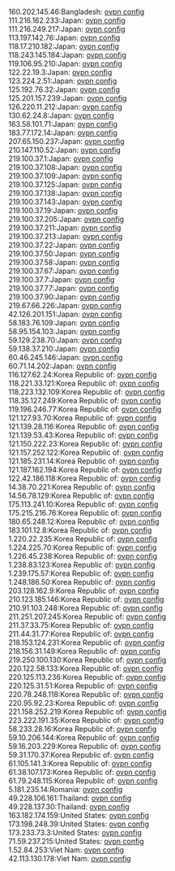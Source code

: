 160.202.145.46:Bangladesh: [ovpn config](vpn/160_202_145_46.ovpn)  
111.216.162.233:Japan: [ovpn config](vpn/111_216_162_233.ovpn)  
111.216.249.217:Japan: [ovpn config](vpn/111_216_249_217.ovpn)  
113.197.142.76:Japan: [ovpn config](vpn/113_197_142_76.ovpn)  
118.17.210.182:Japan: [ovpn config](vpn/118_17_210_182.ovpn)  
118.243.145.184:Japan: [ovpn config](vpn/118_243_145_184.ovpn)  
119.106.95.210:Japan: [ovpn config](vpn/119_106_95_210.ovpn)  
122.22.19.3:Japan: [ovpn config](vpn/122_22_19_3.ovpn)  
123.224.2.51:Japan: [ovpn config](vpn/123_224_2_51.ovpn)  
125.192.76.32:Japan: [ovpn config](vpn/125_192_76_32.ovpn)  
125.201.157.239:Japan: [ovpn config](vpn/125_201_157_239.ovpn)  
126.220.11.212:Japan: [ovpn config](vpn/126_220_11_212.ovpn)  
130.62.24.8:Japan: [ovpn config](vpn/130_62_24_8.ovpn)  
163.58.101.71:Japan: [ovpn config](vpn/163_58_101_71.ovpn)  
183.77.172.14:Japan: [ovpn config](vpn/183_77_172_14.ovpn)  
207.65.150.237:Japan: [ovpn config](vpn/207_65_150_237.ovpn)  
210.147.110.52:Japan: [ovpn config](vpn/210_147_110_52.ovpn)  
219.100.37.1:Japan: [ovpn config](vpn/219_100_37_1.ovpn)  
219.100.37.108:Japan: [ovpn config](vpn/219_100_37_108.ovpn)  
219.100.37.109:Japan: [ovpn config](vpn/219_100_37_109.ovpn)  
219.100.37.125:Japan: [ovpn config](vpn/219_100_37_125.ovpn)  
219.100.37.138:Japan: [ovpn config](vpn/219_100_37_138.ovpn)  
219.100.37.143:Japan: [ovpn config](vpn/219_100_37_143.ovpn)  
219.100.37.19:Japan: [ovpn config](vpn/219_100_37_19.ovpn)  
219.100.37.205:Japan: [ovpn config](vpn/219_100_37_205.ovpn)  
219.100.37.211:Japan: [ovpn config](vpn/219_100_37_211.ovpn)  
219.100.37.213:Japan: [ovpn config](vpn/219_100_37_213.ovpn)  
219.100.37.22:Japan: [ovpn config](vpn/219_100_37_22.ovpn)  
219.100.37.50:Japan: [ovpn config](vpn/219_100_37_50.ovpn)  
219.100.37.58:Japan: [ovpn config](vpn/219_100_37_58.ovpn)  
219.100.37.67:Japan: [ovpn config](vpn/219_100_37_67.ovpn)  
219.100.37.7:Japan: [ovpn config](vpn/219_100_37_7.ovpn)  
219.100.37.77:Japan: [ovpn config](vpn/219_100_37_77.ovpn)  
219.100.37.90:Japan: [ovpn config](vpn/219_100_37_90.ovpn)  
219.67.66.226:Japan: [ovpn config](vpn/219_67_66_226.ovpn)  
42.126.201.151:Japan: [ovpn config](vpn/42_126_201_151.ovpn)  
58.183.76.109:Japan: [ovpn config](vpn/58_183_76_109.ovpn)  
58.95.154.103:Japan: [ovpn config](vpn/58_95_154_103.ovpn)  
59.129.238.70:Japan: [ovpn config](vpn/59_129_238_70.ovpn)  
59.138.37.210:Japan: [ovpn config](vpn/59_138_37_210.ovpn)  
60.46.245.146:Japan: [ovpn config](vpn/60_46_245_146.ovpn)  
60.71.14.202:Japan: [ovpn config](vpn/60_71_14_202.ovpn)  
116.127.62.24:Korea Republic of: [ovpn config](vpn/116_127_62_24.ovpn)  
118.221.33.121:Korea Republic of: [ovpn config](vpn/118_221_33_121.ovpn)  
118.223.132.109:Korea Republic of: [ovpn config](vpn/118_223_132_109.ovpn)  
118.35.127.249:Korea Republic of: [ovpn config](vpn/118_35_127_249.ovpn)  
119.196.246.77:Korea Republic of: [ovpn config](vpn/119_196_246_77.ovpn)  
121.127.93.70:Korea Republic of: [ovpn config](vpn/121_127_93_70.ovpn)  
121.139.28.116:Korea Republic of: [ovpn config](vpn/121_139_28_116.ovpn)  
121.139.53.43:Korea Republic of: [ovpn config](vpn/121_139_53_43.ovpn)  
121.150.222.23:Korea Republic of: [ovpn config](vpn/121_150_222_23.ovpn)  
121.157.252.122:Korea Republic of: [ovpn config](vpn/121_157_252_122.ovpn)  
121.185.231.14:Korea Republic of: [ovpn config](vpn/121_185_231_14.ovpn)  
121.187.162.194:Korea Republic of: [ovpn config](vpn/121_187_162_194.ovpn)  
122.42.186.118:Korea Republic of: [ovpn config](vpn/122_42_186_118.ovpn)  
14.38.70.221:Korea Republic of: [ovpn config](vpn/14_38_70_221.ovpn)  
14.56.78.129:Korea Republic of: [ovpn config](vpn/14_56_78_129.ovpn)  
175.113.241.10:Korea Republic of: [ovpn config](vpn/175_113_241_10.ovpn)  
175.215.216.76:Korea Republic of: [ovpn config](vpn/175_215_216_76.ovpn)  
180.65.248.12:Korea Republic of: [ovpn config](vpn/180_65_248_12.ovpn)  
183.101.12.8:Korea Republic of: [ovpn config](vpn/183_101_12_8.ovpn)  
1.220.22.235:Korea Republic of: [ovpn config](vpn/1_220_22_235.ovpn)  
1.224.225.70:Korea Republic of: [ovpn config](vpn/1_224_225_70.ovpn)  
1.226.45.238:Korea Republic of: [ovpn config](vpn/1_226_45_238.ovpn)  
1.238.83.123:Korea Republic of: [ovpn config](vpn/1_238_83_123.ovpn)  
1.239.175.57:Korea Republic of: [ovpn config](vpn/1_239_175_57.ovpn)  
1.248.186.50:Korea Republic of: [ovpn config](vpn/1_248_186_50.ovpn)  
203.128.162.9:Korea Republic of: [ovpn config](vpn/203_128_162_9.ovpn)  
210.123.185.146:Korea Republic of: [ovpn config](vpn/210_123_185_146.ovpn)  
210.91.103.248:Korea Republic of: [ovpn config](vpn/210_91_103_248.ovpn)  
211.251.207.245:Korea Republic of: [ovpn config](vpn/211_251_207_245.ovpn)  
211.37.33.75:Korea Republic of: [ovpn config](vpn/211_37_33_75.ovpn)  
211.44.31.77:Korea Republic of: [ovpn config](vpn/211_44_31_77.ovpn)  
218.153.124.231:Korea Republic of: [ovpn config](vpn/218_153_124_231.ovpn)  
218.156.31.149:Korea Republic of: [ovpn config](vpn/218_156_31_149.ovpn)  
219.250.100.130:Korea Republic of: [ovpn config](vpn/219_250_100_130.ovpn)  
220.122.58.133:Korea Republic of: [ovpn config](vpn/220_122_58_133.ovpn)  
220.125.113.236:Korea Republic of: [ovpn config](vpn/220_125_113_236.ovpn)  
220.125.31.51:Korea Republic of: [ovpn config](vpn/220_125_31_51.ovpn)  
220.78.248.118:Korea Republic of: [ovpn config](vpn/220_78_248_118.ovpn)  
220.95.92.23:Korea Republic of: [ovpn config](vpn/220_95_92_23.ovpn)  
221.158.252.219:Korea Republic of: [ovpn config](vpn/221_158_252_219.ovpn)  
223.222.191.35:Korea Republic of: [ovpn config](vpn/223_222_191_35.ovpn)  
58.233.28.16:Korea Republic of: [ovpn config](vpn/58_233_28_16.ovpn)  
59.10.206.144:Korea Republic of: [ovpn config](vpn/59_10_206_144.ovpn)  
59.16.203.229:Korea Republic of: [ovpn config](vpn/59_16_203_229.ovpn)  
59.31.170.37:Korea Republic of: [ovpn config](vpn/59_31_170_37.ovpn)  
61.105.141.3:Korea Republic of: [ovpn config](vpn/61_105_141_3.ovpn)  
61.38.107.173:Korea Republic of: [ovpn config](vpn/61_38_107_173.ovpn)  
61.79.248.115:Korea Republic of: [ovpn config](vpn/61_79_248_115.ovpn)  
5.181.235.14:Romania: [ovpn config](vpn/5_181_235_14.ovpn)  
49.228.106.161:Thailand: [ovpn config](vpn/49_228_106_161.ovpn)  
49.228.137.30:Thailand: [ovpn config](vpn/49_228_137_30.ovpn)  
163.182.174.159:United States: [ovpn config](vpn/163_182_174_159.ovpn)  
173.198.248.39:United States: [ovpn config](vpn/173_198_248_39.ovpn)  
173.233.73.3:United States: [ovpn config](vpn/173_233_73_3.ovpn)  
71.59.237.215:United States: [ovpn config](vpn/71_59_237_215.ovpn)  
1.52.84.253:Viet Nam: [ovpn config](vpn/1_52_84_253.ovpn)  
42.113.130.178:Viet Nam: [ovpn config](vpn/42_113_130_178.ovpn)  
